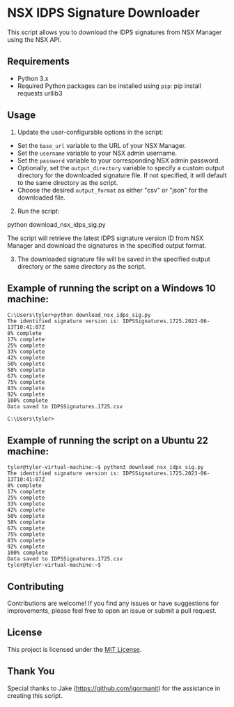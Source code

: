 # NSX IDPS Signature Downloader

This script allows you to download the IDPS signatures from NSX Manager using the NSX API.

## Requirements

- Python 3.x
- Required Python packages can be installed using `pip`:
pip install requests urllib3


## Usage

1. Update the user-configurable options in the script:
 - Set the `base_url` variable to the URL of your NSX Manager.
 - Set the `username` variable to your NSX admin username.
 - Set the `password` variable to your corresponding NSX admin password.
 - Optionally, set the `output_directory` variable to specify a custom output directory for the downloaded signature file. If not specified, it will default to the same directory as the script.
 - Choose the desired `output_format` as either "csv" or "json" for the downloaded file.

2. Run the script:

python download_nsx_idps_sig.py


The script will retrieve the latest IDPS signature version ID from NSX Manager and download the signatures in the specified output format.

3. The downloaded signature file will be saved in the specified output directory or the same directory as the script.

## Example of running the script on a Windows 10 machine:
```
C:\Users\tyler>python download_nsx_idps_sig.py
The identified signature version is: IDPSSignatures.1725.2023-06-13T10:41:07Z
8% complete
17% complete
25% complete
33% complete
42% complete
50% complete
58% complete
67% complete
75% complete
83% complete
92% complete
100% complete
Data saved to IDPSSignatures.1725.csv

C:\Users\tyler>
```
## Example of running the script on a Ubuntu 22 machine:
```
tyler@tyler-virtual-machine:~$ python3 download_nsx_idps_sig.py
The identified signature version is: IDPSSignatures.1725.2023-06-13T10:41:07Z
8% complete
17% complete
25% complete
33% complete
42% complete
50% complete
58% complete
67% complete
75% complete
83% complete
92% complete
100% complete
Data saved to IDPSSignatures.1725.csv
tyler@tyler-virtual-machine:~$
```
## Contributing

Contributions are welcome! If you find any issues or have suggestions for improvements, please feel free to open an issue or submit a pull request.

## License

This project is licensed under the [MIT License](LICENSE).

## Thank You

Special thanks to Jake (https://github.com/jgormanit) for the assistance in creating this script.
